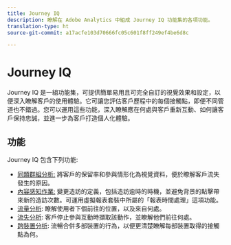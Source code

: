 ```yaml
---
title: Journey IQ
description: 瞭解在 Adobe Analytics 中組成 Journey IQ 功能集的各項功能。
translation-type: ht
source-git-commit: a17acfe103d70666fc05c601f8ff249ef4be6d8c

---
```



# Journey IQ

Journey IQ 是一組功能集，可提供簡單易用且可完全自訂的視覺效果和設定，以便深入瞭解客戶的使用體驗。它可讓您評估客戶歷程中的每個接觸點，即便不同管道也不錯過。您可以運用這些功能，深入瞭解應在何處與客戶重新互動、如何讓客戶保持忠誠，並進一步為客戶打造個人化體驗。

## 功能

Journey IQ 包含下列功能:

* [同類群組分析:](visualizations/cohort-table/cohort-analysis.md) 將客戶的保留率和參與情形化為視覺資料，便於瞭解客戶流失發生的原因。
* [內容感知作業:](../../components/vrs/vrs-report-time-processing.md) 變更造訪的定義，包括造訪逾時的時機，並避免背景的點擊帶來新的造訪次數。可運用虛擬報表套裝中所屬的「報表時間處理」這項功能。
* [流量分析](visualizations/c-flow/flow.md): 瞭解使用者下個前往的位置，以及來自何處。
* [流失分析](visualizations/fallout/fallout-flow.md): 客戶停止參與互動時擷取該動作，並瞭解他們前往何處。
* [跨裝置分析](../../components/cda/cda-home.md): 流暢合併多部裝置的行為，以便更清楚瞭解每部裝置取得的接觸點為何。
